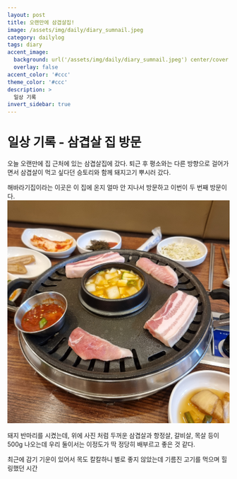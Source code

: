 ```yaml
---
layout: post
title: 오랜만에 삼겹살집!
image: /assets/img/daily/diary_sumnail.jpeg
category: dailylog
tags: diary
accent_image: 
  background: url('/assets/img/daily/diary_sumnail.jpeg') center/cover
  overlay: false
accent_color: '#ccc'
theme_color: '#ccc'
description: >
  일상 기록
invert_sidebar: true
---
```


# 일상 기록 - 삼겹살 집 방문

오늘 오랜만에 집 근처에 있는 삼겹살집에 갔다.
퇴근 후 평소와는 다른 방향으로 걸어가면서 삼겹살이 먹고 싶다던 승토리와 함께 돼지고기 뿌시러 갔다.

해바라기집이라는 이곳은 이 집에 온지 얼마 안 지나서 방문하고 이번이 두 번째 방문이다.
![image](/assets/img/daily/20220315_191531.jpg)

돼지 반마리를 시켰는데, 위에 사진 처럼 두꺼운 삼겹살과 항정살, 갈비살, 목살 등이 500g 나오는데 우리 둘이서는 이정도가 딱 정당히 배부르고 좋은 것 같다.

최근에 감기 기운이 있어서 목도 칼칼하니 별로 좋지 않았는데 기름진 고기를 먹으며 힐링했던 시간